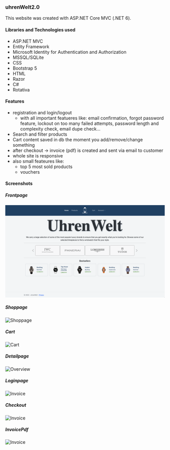### uhrenWelt2.0
This website was created with ASP.NET Core MVC (.NET 6).

#### Libraries and Technologies used 
- ASP.NET MVC
- Entity Framework
- Microsoft Identity for Authentication and Authorization 
- MSSQL/SQLite
- CSS
- Bootstrap 5
- HTML
- Razor
- C#
- Rotativa

#### Features 
- registration and login/logout
  - with all important featueres like: email confirmation, forgot password feature, lockout on too many failed attempts, password length and complexity check, email dupe check... 
- Search and filter products
- Cart content saved in db the moment you add/remove/change something
- after checkout -> invoice (pdf) is created and sent via email to customer
- whole site is responsive
- also small feateures like:
  - top 5 most sold products
  - vouchers

#### Screenshots
##### Frontpage 
![Frontpage](/wwwroot/Img/Screenshots/MainPage.png?raw=true "Frontpage")
##### Shoppage 
![Shoppage](/wwwroot/Img/Img/Screenshots/ShopPage.png?raw=true "Shoppage")
##### Cart 
![Cart](/wwwroot/Img/Img/Screenshots/CartPage.png?raw=true "Cart")
##### Detailpage 
![Overview](/wwwroot/Img/Img/Screenshots/DetailPage.png?raw=true "Detailpage")
##### Loginpage 
![Invoice](/wwwroot/Img/Img/Screenshots/LoginPage.png?raw=true "Loginpage")
##### Checkout 
![Invoice](/wwwroot/Img/Img/Screenshots/Checkout.png?raw=true "Checkout")
##### InvoicePdf 
![Invoice](/wwwroot/Img/Img/Screenshots/InvoiceEmail.png?raw=true "Invoice")
